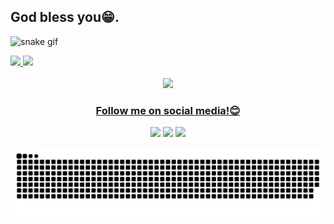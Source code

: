 ## God bless you😁.
![snake gif](https://github.com/Wendelkll/Wendelkll/blob/output/github-contribution-grid-snake.gif)


<div>
  <a href="https://github.com/Wendelkll">
  <img height="180em" src="https://github-readme-stats.vercel.app/api?username=Wendelkll&show_icons=true&theme=graywhite&include_all_commits=true&count_private=true"/>
  <img height="180em" src="https://github-readme-stats.vercel.app/api/top-langs/?username=Wendelkll&layout=compact&langs_count=6&theme=graywhite"/>
</div>
<div  style="display: inline_block">

  <div align="center">
  <br>
  <img src="https://user-images.githubusercontent.com/73097560/115834477-dbab4500-a447-11eb-908a-139a6edaec5c.gif">
    

 
<br>
 
### Follow me on social media!😊
 
<div> 
  <a href="https://instagram.com/wendelkll" target="_blank"><img src="https://img.shields.io/badge/-Instagram-%23E4405F?style=for-the-badge&logo=instagram&logoColor=white" target="_blank"></a>
  <a href="devwendelbarbosasilva@gmail.com" target="_blank"><img src="https://img.shields.io/badge/-Gmail-%23333?style=for-the-badge&logo=gmail&logoColor=white" target="_blank"></a>
  <a href="https://www.linkedin.com/in/wendel-silva-2082b2307/" target="_blank"><img src="https://img.shields.io/badge/-LinkedIn-%230077B5?style=for-the-badge&logo=linkedin&logoColor=white" target="_blank"></a>
</div>



![snake gif](https://github.com/Wendelkll/Wendelkll/blob/output/github-contribution-grid-snake.svg)
